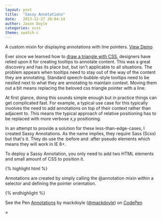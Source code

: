 ```yaml
---
layout: post
title:  "Sassy Annotations"
date:   2013-12-27 20:04:14
author: Jason Doyle
categories: scss
theme: swatch-c
---
```



A custom mixin for displaying annotations with line pointers.
<a href="#" data-reveal-id="annotationModal" class="modal-link">View Demo</a>

Ever since we learned how to <a href="http://css-tricks.com/animation-css-triangles-work/" target="_blank">draw a triangle with CSS</a>, designers have relied upon it for creating tooltips
to <span data-tooltip data-options="disable_for_touch:true" class="has-tip [tip-bottom]" title="Tooltips are awesome, you should totally use them!">annotate content</span>. This was a great discovery and has its place but, but isn't applicable to all situations.
The problem appears when tooltips need to stay out of the way of the content they are annotating. Standard speech-bubble-style
tooltips need to be nestled next to what they are annotating to maintain context. Moving them out a bit means replacing the beloved css triangle
pointer with a line.

At first glance, doing this sounds simple enough but in practice things can get complicated fast. For example, a typical use
case for this typically involves the need to add annotations on top of their context rather than adjacent to. This means the typical approach of
relative positioning has to be replaced with more verbose x,y positioning.

In an attempt to provide a solution for these less-than-edge-cases, I created Sassy Annotations. As the name implies, they require Sass (Scss) but
that's it. They do use the :before and :after pseudo elements which means they will work in IE 8+.

To deploy a Sassy Annotation, you only need to add two HTML elements and small amount of CSS to position it.

{% highlight html %}
<div class="annotation-one down-right">
	<div class="endpoint"></div>
	<p>Annotations are created by simply calling the @annotation mixin within a selector and defining the pointer orientation.</p>
</div>
{% endhighlight %}



<div id="annotationModal" class="reveal-modal" data-reveal>
  <p data-height="1200" data-theme-id="0" data-slug-hash="dayFB" data-user="mackdoyle" data-default-tab="result" class='codepen'>
    See the Pen <a href='http://codepen.io/mackdoyle/pen/dayFB'>Annotations</a> by mackdoyle (<a href='http://codepen.io/mackdoyle'>@mackdoyle</a>) on <a href='http://codepen.io'>CodePen</a>
  </p>
  <script src="//codepen.io/assets/embed/ei.js"></script>
  <a class="close-reveal-modal">&#215;</a>
</div>

